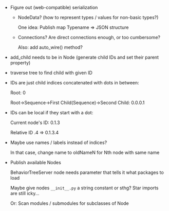 - Figure out (web-compatible) serialization

  - NodeData? (how to represent types / values for non-basic types?)

      One idea: Publish map Typename => JSON structure

  - Connections? Are direct connections enough, or too cumbersome?

      Also: add auto_wire() method?

- add_child needs to be in Node (generate child IDs and set their parent property)

- traverse tree to find child with given ID

- IDs are just child indices concatenated with dots in between:

    Root: 0

    Root->Sequence->First Child(Sequence)->Second Child: 0.0.0.1

- IDs can be local if they start with a dot:

    Current node's ID: 0.1.3

    Relative ID .4 => 0.1.3.4

- Maybe use names / labels instead of indices?

    In that case, change name to oldNameN for Nth node with same name

- Publish available Nodes

    BehaviorTreeServer node needs parameter that tells it what
    packages to load

    Maybe give nodes `__init__.py` a string constant or sthg? Star
    imports are still icky...

    Or: Scan modules / submodules for subclasses of Node
